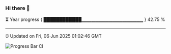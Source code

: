 ### Hi there 👋

⏳ Year progress { ████████████▁▁▁▁▁▁▁▁▁▁▁▁▁▁▁▁▁▁ } 42.75 %

---

⏰ Updated on Fri, 06 Jun 2025 01:02:46 GMT

![Progress Bar CI](https://github.com/code-lakshay/GitHub-Actions-Demo/workflows/Progress%20Bar%20CI/badge.svg)
